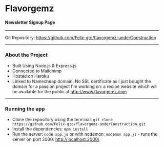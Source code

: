 # Flavorgemz

#### Newsletter Signup Page

---

Git Repository: <https://github.com/Felix-gto/flavorgemz-underConstruction>

---

### About the Project  
- Built Using Node.js & Express.js
- Connected to Mailchimp
- Hosted on Heroku
- Linked to Namecheap domain. No SSL certificate as I just bought the domain for a passion project I'm working on: a recipe website which will be available for the public at <http://www.flavorgemz.com>


---

### Running the app
- Clone the repository using the terminal: `git clone https://github.com/Felix-gto/flavorgemz-underConstruction.git`
- Install the dependencies: `npm install`
- Run the server: `node app.js` or with nodemon: `nodemon app.js`  - runs the server on port 3000: <http://localhost:3000/>